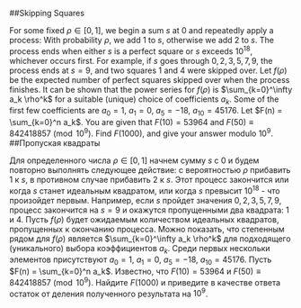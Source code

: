 ##Skipping Squares

For some fixed $\rho \in [0, 1]$, we begin a sum $s$ at $0$ and repeatedly apply a process: With probability $\rho$, we add $1$ to $s$, otherwise we add $2$ to $s$.
The process ends when either $s$ is a perfect square or $s$ exceeds $10^{18}$, whichever occurs first. For example, if $s$ goes through $0, 2, 3, 5, 7, 9$, the process ends at $s=9$, and two squares $1$ and $4$ were skipped over.
Let $f(\rho)$ be the expected number of perfect squares skipped over when the process finishes.
It can be shown that the power series for $f(\rho)$ is $\sum_{k=0}^\infty a_k \rho^k$ for a suitable (unique) choice of coefficients $a_k$. Some of the first few coefficients are $a_0=1$, $a_1=0$, $a_5=-18$, $a_{10}=45176$.
Let $F(n) = \sum_{k=0}^n a_k$. You are given that $F(10) = 53964$ and $F(50) \equiv 842418857 \pmod{10^9}$.
Find $F(1000)$, and give your answer modulo $10^9$.
##Пропуская квадраты

Для определенного числа $\rho \in [0, 1]$ начнем сумму $s$ с $0$ и будем повторно выполнять следующее действие: с вероятностью $\rho$ прибавить $1$ к $s$, в противном случае прибавить $2$ к $s$.
Этот процесс закончится или когда $s$ станет идеальным квадратом, или когда $s$ превысит $10^{18}$ - что произойдет первым. Например, если $s$ пройдет значения $0, 2, 3, 5, 7, 9$, процесс закончится на $s=9$ и окажутся пропущенными два квадрата: $1$ и $4$.
Пусть $f(\rho)$ будет ожидаемым количеством идеальных квадратов, пропущенных к окончанию процесса.
Можно показать, что степенным рядом для $f(\rho)$ является $\sum_{k=0}^\infty a_k \rho^k$ для подходящего (уникального) выбора коэффициентов $a_k$. Среди первых нескольки элементов присутствуют $a_0=1$, $a_1=0$, $a_5=-18$, $a_{10}=45176$.
Пусть $F(n) = \sum_{k=0}^n a_k$. Известно, что $F(10) = 53964$ и $F(50) \equiv 842418857 \pmod{10^9}$.
Найдите $F(1000)$ и приведите в качестве ответа остаток от деления полученного результата на $10^9$.
